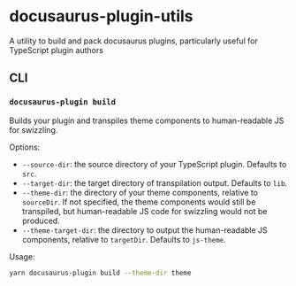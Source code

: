 # docusaurus-plugin-utils

A utility to build and pack docusaurus plugins, particularly useful for TypeScript plugin authors

## CLI

### `docusaurus-plugin build`

Builds your plugin and transpiles theme components to human-readable JS for swizzling.

Options:

- `--source-dir`: the source directory of your TypeScript plugin. Defaults to `src`.
- `--target-dir`: the target directory of transpilation output. Defaults to `lib`.
- `--theme-dir`: the directory of your theme components, relative to `sourceDir`. If not specified, the theme components would still be transpiled, but human-readable JS code for swizzling would not be produced.
- `--theme-target-dir`: the directory to output the human-readable JS components, relative to `targetDir`. Defaults to `js-theme`.

Usage:

```bash
yarn docusaurus-plugin build --theme-dir theme
```
